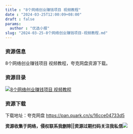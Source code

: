 ```yaml
---
title : "8个网络创业赚钱项目 视频教程"
date : "2024-03-25T12:00:09+08:00"
draft : false
params:
  author : "优选小报"
slug: "2024-03-25-8个网络创业赚钱项目-视频教程.md"
---
```


### 资源信息

8个网络创业赚钱项目 视频教程，夸克网盘资源下载。

### 资源目录

[![8个网络创业赚钱项目
视频教程](//img7-1.zhekoulieshou.com/mmbiz_jpg/iaHBVewvSIbAjcr9g6TlCXSfiaDqkbzuEzzYs2sCVUbicml5fhc4MqdGyMdCzEFZf5N7hcFjDUcqwX2wiczXKBzD5w/0)](//img7-1.zhekoulieshou.com/mmbiz_jpg/iaHBVewvSIbAjcr9g6TlCXSfiaDqkbzuEzzYs2sCVUbicml5fhc4MqdGyMdCzEFZf5N7hcFjDUcqwX2wiczXKBzD5w/0)

### 资源下载

下载地址：夸克网盘 https://pan.quark.cn/s/16cce04733d5

**资源收集于网络，侵权联系我删除||资源过期扫码关注我私信**![](//img7-1.zhekoulieshou.com/mmbiz_jpg/iaHBVewvSIbAjcr9g6TlCXSfiaDqkbzuEzp207hVzPqT4YGQOAazQ1KNHCeACbia5Lzq4Ckwibe48iar1q7lgVP1o3w/640?wx_fmt=jpeg&from=appmsg)


